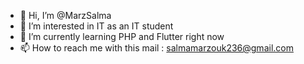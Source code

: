 - 👋 Hi, I’m @MarzSalma
- 👀 I’m interested in IT as an IT student 
- 🌱 I’m currently learning PHP and Flutter right now
- 📫 How to reach me with this mail : salmamarzouk236@gmail.com

<!---
MarzSalma/MarzSalma is a ✨ special ✨ repository because its `README.md` (this file) appears on your GitHub profile.
You can click the Preview link to take a look at your changes.
--->
